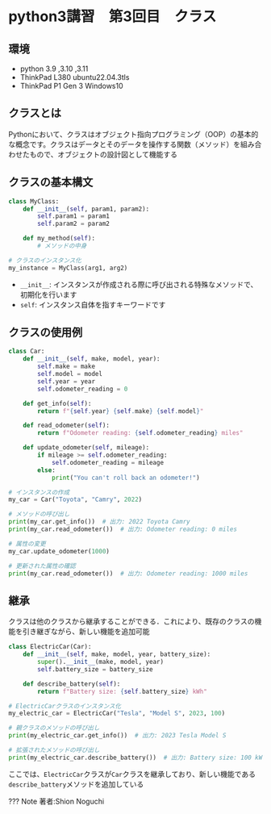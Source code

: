 
# python3講習　第3回目　クラス

## 環境
* python 3.9 ,3.10 ,3.11
* ThinkPad L380 ubuntu22.04.3tls
* ThinkPad P1 Gen 3 Windows10

## クラスとは

Pythonにおいて、クラスはオブジェクト指向プログラミング（OOP）の基本的な概念です。クラスはデータとそのデータを操作する関数（メソッド）を組み合わせたもので、オブジェクトの設計図として機能する

## クラスの基本構文

```python
class MyClass:
    def __init__(self, param1, param2):
        self.param1 = param1
        self.param2 = param2

    def my_method(self):
        # メソッドの中身

# クラスのインスタンス化
my_instance = MyClass(arg1, arg2)
```
* `__init__`: インスタンスが作成される際に呼び出される特殊なメソッドで、初期化を行います
* `self`: インスタンス自体を指すキーワードです


## クラスの使用例
```py
class Car:
    def __init__(self, make, model, year):
        self.make = make
        self.model = model
        self.year = year
        self.odometer_reading = 0

    def get_info(self):
        return f"{self.year} {self.make} {self.model}"

    def read_odometer(self):
        return f"Odometer reading: {self.odometer_reading} miles"

    def update_odometer(self, mileage):
        if mileage >= self.odometer_reading:
            self.odometer_reading = mileage
        else:
            print("You can't roll back an odometer!")

# インスタンスの作成
my_car = Car("Toyota", "Camry", 2022)

# メソッドの呼び出し
print(my_car.get_info())  # 出力: 2022 Toyota Camry
print(my_car.read_odometer())  # 出力: Odometer reading: 0 miles

# 属性の変更
my_car.update_odometer(1000)

# 更新された属性の確認
print(my_car.read_odometer())  # 出力: Odometer reading: 1000 miles
```

## 継承
クラスは他のクラスから継承することができる．これにより、既存のクラスの機能を引き継ぎながら、新しい機能を追加可能


```py
class ElectricCar(Car):
    def __init__(self, make, model, year, battery_size):
        super().__init__(make, model, year)
        self.battery_size = battery_size

    def describe_battery(self):
        return f"Battery size: {self.battery_size} kWh"

# ElectricCarクラスのインスタンス化
my_electric_car = ElectricCar("Tesla", "Model S", 2023, 100)

# 親クラスのメソッドの呼び出し
print(my_electric_car.get_info())  # 出力: 2023 Tesla Model S

# 拡張されたメソッドの呼び出し
print(my_electric_car.describe_battery())  # 出力: Battery size: 100 kWh

```
ここでは、`ElectricCar`クラスが`Car`クラスを継承しており、新しい機能である`describe_battery`メソッドを追加している


??? Note
    著者:Shion Noguchi